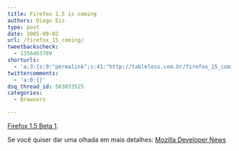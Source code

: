 ```yaml
---
title: Firefox 1.5 is coming
authors: Diego Eis
type: post
date: 2005-09-02
url: /firefox_15_coming/
tweetbackscheck:
  - 1356463789
shorturls:
  - 'a:3:{s:9:"permalink";s:41:"http://tableless.com.br/firefox_15_coming";s:7:"tinyurl";s:26:"http://tinyurl.com/4xdm7r4";s:4:"isgd";s:19:"http://is.gd/nesGLG";}'
twittercomments:
  - 'a:0:{}'
dsq_thread_id: 503033525
categories:
  - Browsers

---
```

[Firefox 1.5 Beta 1][1].
  
Se você quiser dar uma olhada em mais detalhes: [Mozilla Developer News][2]

 [1]: http://www.noticiaslinux.com.br/nl1125629450.html
 [2]: http://developer.mozilla.org/devnews/